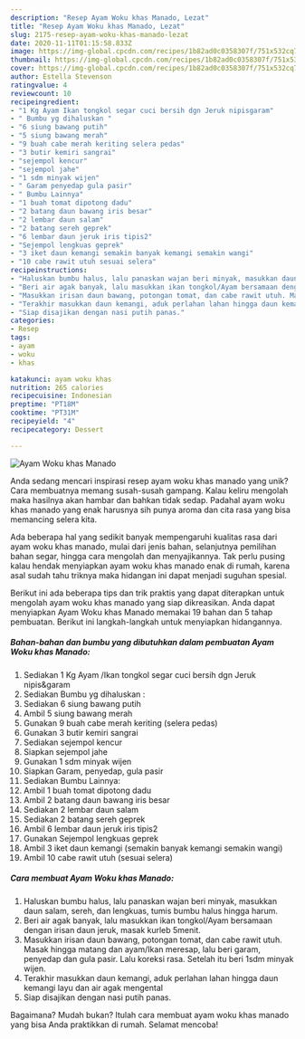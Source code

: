 ```yaml
---
description: "Resep Ayam Woku khas Manado, Lezat"
title: "Resep Ayam Woku khas Manado, Lezat"
slug: 2175-resep-ayam-woku-khas-manado-lezat
date: 2020-11-11T01:15:58.833Z
image: https://img-global.cpcdn.com/recipes/1b82ad0c0358307f/751x532cq70/ayam-woku-khas-manado-foto-resep-utama.jpg
thumbnail: https://img-global.cpcdn.com/recipes/1b82ad0c0358307f/751x532cq70/ayam-woku-khas-manado-foto-resep-utama.jpg
cover: https://img-global.cpcdn.com/recipes/1b82ad0c0358307f/751x532cq70/ayam-woku-khas-manado-foto-resep-utama.jpg
author: Estella Stevenson
ratingvalue: 4
reviewcount: 10
recipeingredient:
- "1 Kg Ayam Ikan tongkol segar cuci bersih dgn Jeruk nipisgaram"
- " Bumbu yg dihaluskan "
- "6 siung bawang putih"
- "5 siung bawang merah"
- "9 buah cabe merah keriting selera pedas"
- "3 butir kemiri sangrai"
- "sejempol kencur"
- "sejempol jahe"
- "1 sdm minyak wijen"
- " Garam penyedap gula pasir"
- " Bumbu Lainnya"
- "1 buah tomat dipotong dadu"
- "2 batang daun bawang iris besar"
- "2 lembar daun salam"
- "2 batang sereh geprek"
- "6 lembar daun jeruk iris tipis2"
- "Sejempol lengkuas geprek"
- "3 iket daun kemangi semakin banyak kemangi semakin wangi"
- "10 cabe rawit utuh sesuai selera"
recipeinstructions:
- "Haluskan bumbu halus, lalu panaskan wajan beri minyak, masukkan daun salam, sereh, dan lengkuas, tumis bumbu halus hingga harum."
- "Beri air agak banyak, lalu masukkan ikan tongkol/Ayam bersamaan dengan irisan daun jeruk, masak kurleb 5menit."
- "Masukkan irisan daun bawang, potongan tomat, dan cabe rawit utuh. Masak hingga matang dan ayam/Ikan meresap, lalu beri garam, penyedap dan gula pasir. Lalu koreksi rasa. Setelah itu beri 1sdm minyak wijen."
- "Terakhir masukkan daun kemangi, aduk perlahan lahan hingga daun kemangi layu dan air agak mengental"
- "Siap disajikan dengan nasi putih panas."
categories:
- Resep
tags:
- ayam
- woku
- khas

katakunci: ayam woku khas 
nutrition: 265 calories
recipecuisine: Indonesian
preptime: "PT18M"
cooktime: "PT31M"
recipeyield: "4"
recipecategory: Dessert

---
```



![Ayam Woku khas Manado](https://img-global.cpcdn.com/recipes/1b82ad0c0358307f/751x532cq70/ayam-woku-khas-manado-foto-resep-utama.jpg)

Anda sedang mencari inspirasi resep ayam woku khas manado yang unik? Cara membuatnya memang susah-susah gampang. Kalau keliru mengolah maka hasilnya akan hambar dan bahkan tidak sedap. Padahal ayam woku khas manado yang enak harusnya sih punya aroma dan cita rasa yang bisa memancing selera kita.

Ada beberapa hal yang sedikit banyak mempengaruhi kualitas rasa dari ayam woku khas manado, mulai dari jenis bahan, selanjutnya pemilihan bahan segar, hingga cara mengolah dan menyajikannya. Tak perlu pusing kalau hendak menyiapkan ayam woku khas manado enak di rumah, karena asal sudah tahu triknya maka hidangan ini dapat menjadi suguhan spesial.




Berikut ini ada beberapa tips dan trik praktis yang dapat diterapkan untuk mengolah ayam woku khas manado yang siap dikreasikan. Anda dapat menyiapkan Ayam Woku khas Manado memakai 19 bahan dan 5 tahap pembuatan. Berikut ini langkah-langkah untuk menyiapkan hidangannya.

<!--inarticleads1-->

##### Bahan-bahan dan bumbu yang dibutuhkan dalam pembuatan Ayam Woku khas Manado:

1. Sediakan 1 Kg Ayam /Ikan tongkol segar cuci bersih dgn Jeruk nipis&amp;garam
1. Sediakan  Bumbu yg dihaluskan :
1. Sediakan 6 siung bawang putih
1. Ambil 5 siung bawang merah
1. Gunakan 9 buah cabe merah keriting (selera pedas)
1. Gunakan 3 butir kemiri sangrai
1. Sediakan sejempol kencur
1. Siapkan sejempol jahe
1. Gunakan 1 sdm minyak wijen
1. Siapkan  Garam, penyedap, gula pasir
1. Sediakan  Bumbu Lainnya:
1. Ambil 1 buah tomat dipotong dadu
1. Ambil 2 batang daun bawang iris besar
1. Sediakan 2 lembar daun salam
1. Sediakan 2 batang sereh geprek
1. Ambil 6 lembar daun jeruk iris tipis2
1. Gunakan Sejempol lengkuas geprek
1. Ambil 3 iket daun kemangi (semakin banyak kemangi semakin wangi)
1. Ambil 10 cabe rawit utuh (sesuai selera)




<!--inarticleads2-->

##### Cara membuat Ayam Woku khas Manado:

1. Haluskan bumbu halus, lalu panaskan wajan beri minyak, masukkan daun salam, sereh, dan lengkuas, tumis bumbu halus hingga harum.
1. Beri air agak banyak, lalu masukkan ikan tongkol/Ayam bersamaan dengan irisan daun jeruk, masak kurleb 5menit.
1. Masukkan irisan daun bawang, potongan tomat, dan cabe rawit utuh. Masak hingga matang dan ayam/Ikan meresap, lalu beri garam, penyedap dan gula pasir. Lalu koreksi rasa. Setelah itu beri 1sdm minyak wijen.
1. Terakhir masukkan daun kemangi, aduk perlahan lahan hingga daun kemangi layu dan air agak mengental
1. Siap disajikan dengan nasi putih panas.




Bagaimana? Mudah bukan? Itulah cara membuat ayam woku khas manado yang bisa Anda praktikkan di rumah. Selamat mencoba!
